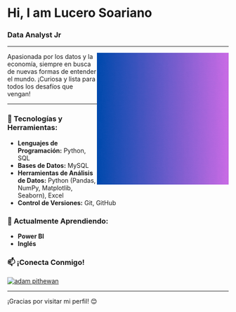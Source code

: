 # Hi, I am Lucero Soariano

### Data Analyst Jr

---

<img align="right" alt="GIF" src="DA.gif" width="300"/>


Apasionada por los datos y la economía, siempre en busca de nuevas formas de entender el mundo. ¡Curiosa y lista para todos los desafíos que vengan!

---

### 🔧 Tecnologías y Herramientas:
- **Lenguajes de Programación:** Python, SQL
- **Bases de Datos:** MySQL
- **Herramientas de Análisis de Datos:** Python (Pandas, NumPy, Matplotlib, Seaborn), Excel
- **Control de Versiones:** Git, GitHub

<!--### 📝 Últimos Proyectos:
1. **[Proyecto de Análisis de Sentimientos](#):** Análisis de opiniones en redes sociales utilizando Python y Google Colab.
2. **[Encriptador de Texto](#):** Aplicación web para encriptar y desencriptar mensajes, desarrollada en JavaScript, HTML y CSS.
3. **[Juego del Número Secreto](#):** Juego interactivo desarrollado durante el curso de lógica de programación en JavaScript. -->

### 🌱 Actualmente Aprendiendo:
- **Power BI**
- **Inglés**

### 📫 ¡Conecta Conmigo!
<p align="left">
  <a href="https://www.linkedin.com/in/lucero-soriano-rosajel-/" target="blank"><img align="center"
      src="https://raw.githubusercontent.com/rahuldkjain/github-profile-readme-generator/master/src/images/icons/Social/linked-in-alt.svg"
      alt="adam pithewan" height="30" width="40" /></a>
    </p>

<!--- **LinkedIn:** [Mi perfil](https://www.linkedin.com/in/lucero-soriano-rosajel-/)
- **Correo:** lucero.rosajel@gmail.com -->

---

¡Gracias por visitar mi perfil! 😊

